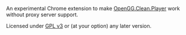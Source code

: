 An experimental Chrome extension to make [OpenGG.Clean.Player](https://github.com/OpenGG/OpenGG.Clean.Player-client) work without proxy server support.

Licensed under [GPL v3](http://www.gnu.org/licenses/gpl.html) or (at your option) any later version.
